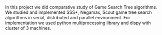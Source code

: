In this project we did comparative study of Game Search Tree algorithms.
We studied and implemented SSS*, Negamax, Scout game tree search algorithms in serial, distributed and parallel environment. 
For implementation we used python multiprocessing library and dispy with cluster of 3 machines.
